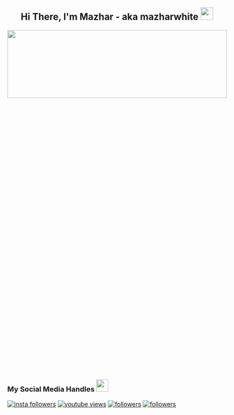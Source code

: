 # <h2  align="center">Hi There, I'm Mazhar - aka mazharwhite <img src="https://github.com/TheDudeThatCode/TheDudeThatCode/blob/master/Assets/Hi.gif" width="29px"></h2>
<a href="#"><img width="100%" height="20%" src="https://camo.githubusercontent.com/992babdffd8c74a1502de375fbdf7e4d54773242/68747470733a2f2f6d656469612e67697068792e636f6d2f6d656469612f53576f536b4e36447854737a71494b4571762f67697068792e676966" height="175px"/></a>

<h3>My Social Media Handles <img src="https://emojis.slackmojis.com/emojis/images/1531849430/4246/blob-sunglasses.gif?1531849430" width="28"/></h3>

<p>
  <a href="https://www.instagram.com/mazharwhite/"><img alt="insta followers" title="Follow me on instagram" src="https://freshidea.com/jonah/youtube-api/subscribers-badge.php?color=red&label=Subscribe&style=for-the-badge"/></a> 
  <a href="https://www.youtube.com/c/DevProTips"><img alt="youtube views" title="YouTube views" src="https://freshidea.com/jonah/youtube-api/view-count-badge-temp.php?label=Views&color=e1ad0e&style=for-the-badge#2"/></a> 
  <a href="https://twitter.com/mazharwhite1"><img alt="followers" title="Follow me on Twitter" src="https://img.shields.io/twitter/follow/mazharwhite1?color=55960c&label=Follow&logo=twitter&logoColor=white&style=for-the-badge"/></a>
  <a href="https://github.com/mazharwhite"><img alt="followers" title="Follow me on Github" src="https://img.shields.io/github/followers/mazharwhite?color=236ad3&style=for-the-badge&logo=github&label=Follow"/></a>
</p>

